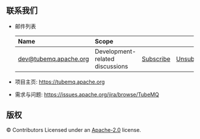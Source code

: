 联系我们
-------

- 邮件列表

    | Name                                                                          | Scope                           |                                                                 |                                                                     |                                                                              |
    |:------------------------------------------------------------------------------|:--------------------------------|:----------------------------------------------------------------|:--------------------------------------------------------------------|:-----------------------------------------------------------------------------|
    | [dev@tubemq.apache.org](mailto:dev@tubemq.apache.org)     | Development-related discussions | [Subscribe](mailto:dev-subscribe@tubemq.apache.org)   | [Unsubscribe](mailto:dev-unsubscribe@tubemq.apache.org)   | [Archives](http://mail-archives.apache.org/mod_mbox/tubemq-dev/)   |

- 项目主页: https://tubemq.apache.org
- 需求与问题: https://issues.apache.org/jira/browse/TubeMQ



版权
-------
© Contributors Licensed under an [Apache-2.0](LICENSE) license.


